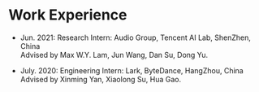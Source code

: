 # Work Experience

- Jun. 2021: Research Intern: Audio Group, Tencent AI Lab, ShenZhen, China
<br />Advised by Max W.Y. Lam, Jun Wang, Dan Su, Dong Yu.
      
- July. 2020: Engineering Intern: Lark, ByteDance, HangZhou, China
<br />Advised by Xinming Yan, Xiaolong Su, Hua Gao.